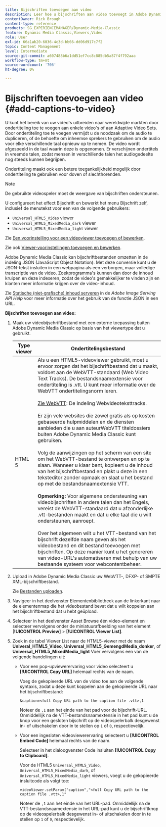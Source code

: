 ```yaml
---
title: Bijschriften toevoegen aan video
description: Leer hoe u bijschriften aan video toevoegt in Adobe Dynamic Media Classic.
contentOwner: Rick Brough
content-type: reference
products: SG_EXPERIENCEMANAGER/Dynamic-Media-Classic
feature: Dynamic Media Classic,Viewers,Video
role: User
exl-id: 66a1ab20-6036-4c3d-bb66-dd06d917c7f2
topic: Content Management
level: Intermediate
source-git-commit: a607488b6a1dd51ef7cc8c885db5a87f4f792aaa
workflow-type: tm+mt
source-wordcount: '706'
ht-degree: 0%

---
```


# Bijschriften toevoegen aan video {#add-captions-to-video}

U kunt het bereik van uw video&#39;s uitbreiden naar wereldwijde markten door ondertiteling toe te voegen aan enkele video&#39;s of aan Adaptive Video Sets. Door ondertiteling toe te voegen vermijdt u de noodzaak om de audio te dupliceren, of de behoefte om inheemse sprekers te gebruiken om de audio voor elke verschillende taal opnieuw op te nemen. De video wordt afgespeeld in de taal waarin deze is opgenomen. Er verschijnen ondertitels in vreemde talen, zodat mensen in verschillende talen het audiogedeelte nog steeds kunnen begrijpen.

Ondertiteling maakt ook een betere toegankelijkheid mogelijk door ondertiteling te gebruiken voor doven of slechthorenden.

>[!NOTE]
>
>De gebruikte videospeler moet de weergave van bijschriften ondersteunen.

U configureert het effect Bijschrift en bewerkt het menu Bijschrift zelf, inclusief de menutekst voor een van de volgende gebruikers:

* `Universal_HTML5_Video` viewer
* `Universal_HTML5_MixedMedia_dark` viewer
* `Universal_HTML5_MixedMedia_light` viewer

Zie [Een voorinstelling voor een videoviewer toevoegen of bewerken](previewing-videos-video-viewer.md#adding_or_editing_a_video_viewer_preset).

Zie ook [Viewer-voorinstellingen toevoegen en bewerken](application-setup.md#adding_and_editing_viewer_presets).

Adobe Dynamic Media Classic kan bijschriftbestanden omzetten in de indeling JSON (JavaScript Object Notation). Met deze conversie kunt u de JSON-tekst insluiten in een webpagina als een verborgen, maar volledige transcriptie van de video. Zoekprogramma&#39;s kunnen dan door de inhoud kruipen en deze indexeren, zodat de video&#39;s gemakkelijker te vinden zijn en klanten meer informatie krijgen over de video-inhoud.

Zie [Statische (niet-grafische) inhoud serveren](https://experienceleague.adobe.com/en/docs/dynamic-media-developer-resources/image-serving-api/image-serving-api/c-serving-static-nonimage-contents#image-serving-api) in de *Adobe Image Serving API Help* voor meer informatie over het gebruik van de functie JSON in een URL.

**Bijschriften toevoegen aan video:**

1. Maak uw videobijschriftbestand met een externe toepassing buiten Adobe Dynamic Media Classic op basis van het viewertype dat u gebruikt.

   | Type viewer | Ondertitelingsbestand |
   |--- |--- |
   | HTML 5 | Als u een HTML5-videoviewer gebruikt, moet u ervoor zorgen dat het bijschriftbestand dat u maakt, voldoet aan de WebVTT-standaard (Web Video Text Tracks). De bestandsnaamextensie voor ondertiteling is .vtt. U kunt meer informatie over de WebVTT ondertitelingsnorm leren.<br><br>[Zie WebVTT](https://w3c.github.io/webvtt/): De indeling Webvideoteksttracks. <br><br>Er zijn vele websites die zowel gratis als op kosten gebaseerde hulpmiddelen en de diensten aanbieden die u aan auteurWebVTT titeldossiers buiten Adobe Dynamic Media Classic kunt gebruiken. <br><br>Volg de aanwijzingen op het scherm van een site om het WebVTT-bestand te ontwerpen en op te slaan. Wanneer u klaar bent, kopieert u de inhoud van het bijschriftbestand en plakt u deze in een teksteditor zonder opmaak en slaat u het bestand op met de bestandsnaamextensie VTT. <br><br><b>Opmerking:</b> Voor algemene ondersteuning van videobijschriften in andere talen dan het Engels, vereist de WebVTT-standaard dat u afzonderlijke .vtt-bestanden maakt en dat u elke taal die u wilt ondersteunen, aanroept. <br><br>Over het algemeen wilt u het VTT-bestand van het bijschrift dezelfde naam geven als het videobestand en dit bestand toevoegen met bijschriften. Op deze manier kunt u het genereren van video-URL&#39;s automatiseren met behulp van uw bestaande systeem voor webcontentbeheer. |

1. Upload in Adobe Dynamic Media Classic uw WebVTT-, DFXP- of SMPTE XML-bijschriftbestand.

   Zie [Bestanden uploaden](uploading-files.md#uploading_files).

1. Navigeer in het deelvenster Elementenbibliotheek aan de linkerkant naar de elementenmap die het videobestand bevat dat u wilt koppelen aan het bijschriftbestand dat u hebt geüpload.
1. Selecteer in het deelvenster Asset Browse één video-element en selecteer vervolgens onder de miniatuurafbeelding van het element **[!UICONTROL Preview]** > **[!UICONTROL Viewer List]**.
1. Zoek in de tabel Viewer List naar de HTML5-viewer met de naam **Univeral_HTML5_Video**, **Universal_HTML5_GemengdMedia_donker**, of **Universal_HTML5_MixedMedia_light** Voer vervolgens een van de volgende handelingen uit:

   * Voor een pop-upviewerervaring voor video selecteert u **[!UICONTROL Copy URL]** helemaal rechts van de naam.

     Voeg de gekopieerde URL van de video toe aan de volgende syntaxis, zodat u deze kunt koppelen aan de gekopieerde URL naar het bijschriftbestand:

     `&caption=<full Copy URL path to the caption file .vtt>,1`

     Noteer de `,1` aan het einde van het pad voor de bijschrift-URL. Onmiddellijk na de VTT-bestandsnaamextensie in het pad kunt u de knop voor een gesloten bijschrift op de videospelerbalk desgewenst in- of uitschakelen door in te stellen op `1` of `0`, respectievelijk.

   * Voor een ingesloten videoviewerervaring selecteert u **[!UICONTROL Embed Code]** helemaal rechts van de naam.

     Selecteer in het dialoogvenster Code insluiten **[!UICONTROL Copy to Clipboard]**.

     Voor de HTML5 `Universal_HTML5_Video`, `Universal_HTML5_MixedMedia_dark`, of `Universal_HTML5_MixedMedia_light` viewers, voegt u de gekopieerde insluitcode als volgt toe:

     `videoViewer.setParam("caption","<full Copy URL path to the caption file .vtt>,1"`

     Noteer de `,1` aan het einde van het URL-pad. Onmiddellijk na de VTT-bestandsnaamextensie in het URL-pad kunt u de bijschriftknop op de videospelerbalk desgewenst in- of uitschakelen door in te stellen op `1` of `0`, respectievelijk.
